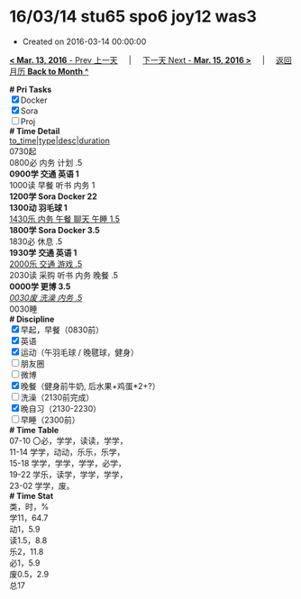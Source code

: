 # 16/03/14 stu65 spo6 joy12 was3

- Created on 2016-03-14 00:00:00

[**< Mar. 13, 2016** - Prev 上一天](_archived/lifelogs/2016/03/d13.md) &nbsp; &nbsp; | &nbsp; &nbsp; [下一天 Next - **Mar. 15, 2016 >**](_archived/lifelogs/2016/03/d15.md) &nbsp; &nbsp; |  &nbsp; &nbsp; [返回月历 **Back to Month ^**](_archived/lifelogs/2016/03/index.md)
<br/><div><b># Pri Tasks</b></div><div><input checked="true" type="checkbox"/>Docker</div><div><input checked="true" type="checkbox"/>Sora</div><div><input type="checkbox"/>Proj</div><div><b># Time Detail</b></div><div><u>to_time|type|desc|duration</u></div><div>0730起</div><div>0800必 内务 计划 .5</div><div><b>0900学 交通 英语 1</b></div><div>1000读 早餐 听书 内务 1</div><div><b>1200学 Sora Docker 2</b><b>2</b></div><div><b>1300动 羽毛球 1</b></div><div><u>1430乐 内务 午餐 聊天 午睡 1.5</u></div><div><b>1800学 Sora Docker 3.5</b></div><div>1830必 休息 .5</div><div><b>1930学 交通 英语 1</b></div><div><u>2000乐 交通 游戏 .5</u></div><div>2030读 采购 听书 内务 晚餐 .5</div><div><b>0000学 更博 3.5</b></div><div><u><i>0030废 洗澡 内务 .5</i></u></div><div>0030睡</div><div><b># Discipline</b></div><div><input checked="true" type="checkbox"/>早起，早餐（0830前）</div><div><input checked="true" type="checkbox"/>英语</div><div><input checked="true" type="checkbox"/>运动（午羽毛球 / 晚毽球，健身）</div><div><input type="checkbox"/>朋友圈</div><div><input type="checkbox"/>微博</div><div><input checked="true" type="checkbox"/>晚餐（健身前牛奶, 后水果+鸡蛋*2+?）</div><div><input type="checkbox"/>洗澡（2130前完成）</div><div><input checked="true" type="checkbox"/>晚自习（2130-2230）</div><div><input type="checkbox"/>早睡（2300前）</div><div><b># Time Table</b></div><div>07-10 〇必，学学，读读，学学，</div><div>11-14 学学，动动，乐乐，乐学，</div><div>15-18 学学，学学，学学，必学，</div><div>19-22 学乐，读学，学学，学学，</div><div>23-02 学学，废。</div><div><b># Time Stat</b></div><div>类，时，%</div><div>学11，64.7</div><div>动1，5.9</div><div>读1.5，8.8</div><div>乐2，11.8</div><div>必1，5.9</div><div>废0.5，2.9</div><div>总17</div>
